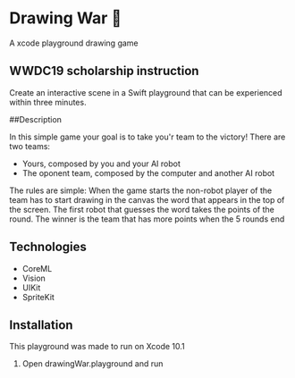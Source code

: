 # Drawing War :robot:
A xcode playground drawing game

## WWDC19 scholarship instruction

Create an interactive scene in a Swift playground that can be experienced within three minutes.

##Description

In this simple game your goal is to take you'r team to the victory!
There are two teams:
- Yours, composed by you and your AI robot
- The oponent team, composed by the computer and another AI robot

The rules are simple:
When the game starts the non-robot player of the team has to start drawing in the canvas the word that appears in the top of the screen. 
The first robot that guesses the word takes the points of the round.
The winner is the team that has more points when the 5 rounds end

## Technologies

- CoreML
- Vision
- UIKit
- SpriteKit

## Installation 

This playground was made to run on Xcode 10.1
1. Open drawingWar.playground and run


